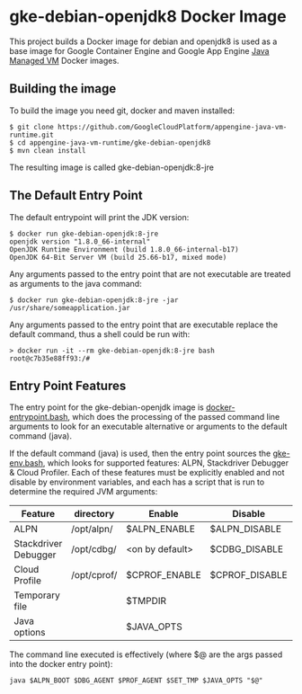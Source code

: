 # gke-debian-openjdk8 Docker Image

This project builds a Docker image for debian and openjdk8 is used as a base image for Google Container Engine and 
Google App Engine [Java Managed VM](https://cloud.google.com/appengine/docs/managed-vms/) Docker images.

## Building the image
To build the image you need git, docker and maven installed:
```
$ git clone https://github.com/GoogleCloudPlatform/appengine-java-vm-runtime.git
$ cd appengine-java-vm-runtime/gke-debian-openjdk8
$ mvn clean install
```
The resulting image is called gke-debian-openjdk:8-jre 

## The Default Entry Point
The default entrypoint will print the JDK version:
```
$ docker run gke-debian-openjdk:8-jre
openjdk version "1.8.0_66-internal"
OpenJDK Runtime Environment (build 1.8.0_66-internal-b17)
OpenJDK 64-Bit Server VM (build 25.66-b17, mixed mode)
```

Any arguments passed to the entry point that are not executable are treated as arguments to the java command:
```
$ docker run gke-debian-openjdk:8-jre -jar /usr/share/someapplication.jar
```

Any arguments passed to the entry point that are executable replace the default command, thus a shell could
be run with:
```
> docker run -it --rm gke-debian-openjdk:8-jre bash
root@c7b35e88ff93:/# 
```

## Entry Point Features
The entry point for the gke-debian-openjdk image is [docker-entrypoint.bash](https://github.com/GoogleCloudPlatform/appengine-java-vm-runtime/blob/master/gke-debian-openjdk/src/main/docker/docker-entrypoint.bash), which does the processing of the passed command line arguments to look for an executable alternative or arguments to the default command (java).

If the default command (java) is used, then the entry point sources the [gke-env.bash](https://github.com/GoogleCloudPlatform/appengine-java-vm-runtime/blob/master/gke-debian-openjdk/src/main/docker/gke-env.bash), which looks for supported features: ALPN, Stackdriver Debugger & Cloud Profiler.  Each of these features must be explicitly enabled and not disable by environment variables, and each has a script that is run to determine the required JVM arguments:

| Feature              | directory    | Enable            | Disable        | JVM args      |
|----------------------|--------------|-------------------|----------------|---------------|
| ALPN                 | /opt/alpn/   | $ALPN_ENABLE      | $ALPN_DISABLE  | $ALPN_BOOT    |
| Stackdriver Debugger | /opt/cdbg/   | \<on by default\> | $CDBG_DISABLE  | $DBG_AGENT    |
| Cloud Profile        | /opt/cprof/  | $CPROF_ENABLE     | $CPROF_DISABLE | $PROF_AGENT   |
| Temporary file       |              | $TMPDIR           |                | $SET_TMP      |
| Java options         |              | $JAVA_OPTS        |                | $JAVA_OPTS    |

The command line executed is effectively (where $@ are the args passed into the 
docker entry point):
```
java $ALPN_BOOT $DBG_AGENT $PROF_AGENT $SET_TMP $JAVA_OPTS "$@"
```





